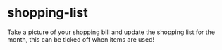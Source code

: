 # shopping-list
Take a picture of your shopping bill and update the shopping list for the month, this can be ticked off when items are used!
